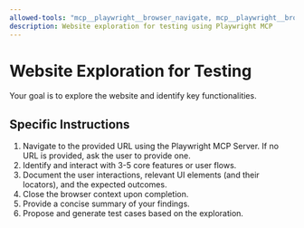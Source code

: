 ```yaml
---
allowed-tools: "mcp__playwright__browser_navigate, mcp__playwright__browser_evaluate, mcp__playwright__browser_click"
description: Website exploration for testing using Playwright MCP
---
```


# Website Exploration for Testing

Your goal is to explore the website and identify key functionalities.

## Specific Instructions

1. Navigate to the provided URL using the Playwright MCP Server. If no URL is provided, ask the user to provide one.
2. Identify and interact with 3-5 core features or user flows.
3. Document the user interactions, relevant UI elements (and their locators), and the expected outcomes.
4. Close the browser context upon completion.
5. Provide a concise summary of your findings.
6. Propose and generate test cases based on the exploration.
